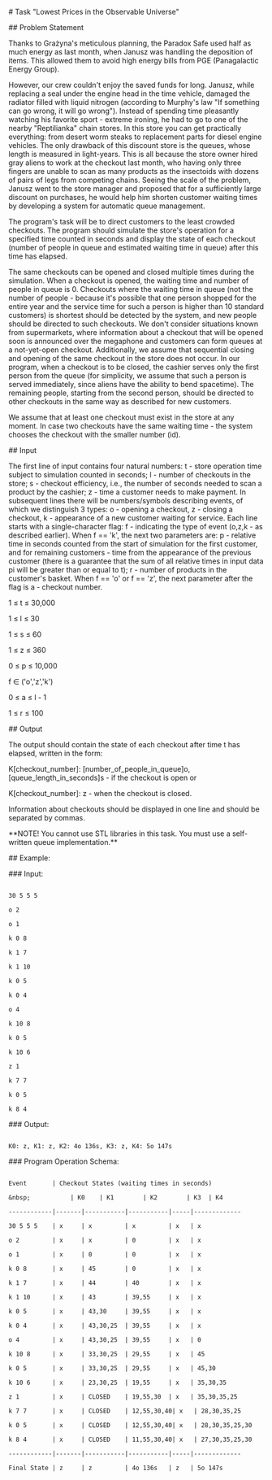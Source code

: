 \# Task "Lowest Prices in the Observable Universe"



\## Problem Statement



Thanks to Grażyna's meticulous planning, the Paradox Safe used half as much energy as last month, when Janusz was handling the deposition of items. This allowed them to avoid high energy bills from PGE (Panagalactic Energy Group).



However, our crew couldn't enjoy the saved funds for long. Janusz, while replacing a seal under the engine head in the time vehicle, damaged the radiator filled with liquid nitrogen (according to Murphy's law "If something can go wrong, it will go wrong"). Instead of spending time pleasantly watching his favorite sport - extreme ironing, he had to go to one of the nearby "Reptilianka" chain stores. In this store you can get practically everything: from desert worm steaks to replacement parts for diesel engine vehicles. The only drawback of this discount store is the queues, whose length is measured in light-years. This is all because the store owner hired gray aliens to work at the checkout last month, who having only three fingers are unable to scan as many products as the insectoids with dozens of pairs of legs from competing chains. Seeing the scale of the problem, Janusz went to the store manager and proposed that for a sufficiently large discount on purchases, he would help him shorten customer waiting times by developing a system for automatic queue management.



The program's task will be to direct customers to the least crowded checkouts. The program should simulate the store's operation for a specified time counted in seconds and display the state of each checkout (number of people in queue and estimated waiting time in queue) after this time has elapsed.



The same checkouts can be opened and closed multiple times during the simulation. When a checkout is opened, the waiting time and number of people in queue is 0. Checkouts where the waiting time in queue (not the number of people - because it's possible that one person shopped for the entire year and the service time for such a person is higher than 10 standard customers) is shortest should be detected by the system, and new people should be directed to such checkouts. We don't consider situations known from supermarkets, where information about a checkout that will be opened soon is announced over the megaphone and customers can form queues at a not-yet-open checkout. Additionally, we assume that sequential closing and opening of the same checkout in the store does not occur. In our program, when a checkout is to be closed, the cashier serves only the first person from the queue (for simplicity, we assume that such a person is served immediately, since aliens have the ability to bend spacetime). The remaining people, starting from the second person, should be directed to other checkouts in the same way as described for new customers.



We assume that at least one checkout must exist in the store at any moment. In case two checkouts have the same waiting time - the system chooses the checkout with the smaller number (id).



\## Input



The first line of input contains four natural numbers: t - store operation time subject to simulation counted in seconds; l - number of checkouts in the store; s - checkout efficiency, i.e., the number of seconds needed to scan a product by the cashier; z - time a customer needs to make payment. In subsequent lines there will be numbers/symbols describing events, of which we distinguish 3 types: o - opening a checkout, z - closing a checkout, k - appearance of a new customer waiting for service. Each line starts with a single-character flag: f - indicating the type of event (o,z,k - as described earlier). When f == 'k', the next two parameters are: p - relative time in seconds counted from the start of simulation for the first customer, and for remaining customers - time from the appearance of the previous customer (there is a guarantee that the sum of all relative times in input data pi will be greater than or equal to t); r - number of products in the customer's basket. When f == 'o' or f == 'z', the next parameter after the flag is a - checkout number.



1 ≤ t ≤ 30,000  

1 ≤ l ≤ 30  

1 ≤ s ≤ 60  

1 ≤ z ≤ 360  

0 ≤ p ≤ 10,000  

f ∈ ('o','z','k')  

0 ≤ a ≤ l - 1  

1 ≤ r ≤ 100  



\## Output



The output should contain the state of each checkout after time t has elapsed, written in the form:

K\[checkout\_number]: \[number\_of\_people\_in\_queue]o, \[queue\_length\_in\_seconds]s - if the checkout is open or

K\[checkout\_number]: z - when the checkout is closed.



Information about checkouts should be displayed in one line and should be separated by commas.



\*\*NOTE! You cannot use STL libraries in this task. You must use a self-written queue implementation.\*\*



\## Example:

\### Input:

```

30 5 5 5

o 2

o 1

k 0 8

k 1 7

k 1 10

k 0 5

k 0 4

o 4

k 10 8

k 0 5

k 10 6

z 1

k 7 7

k 0 5

k 8 4

```



\### Output:

```

K0: z, K1: z, K2: 4o 136s, K3: z, K4: 5o 147s

```



\### Program Operation Schema:

```

Event       | Checkout States (waiting times in seconds)

&nbsp;           | K0    | K1        | K2        | K3  | K4

------------|-------|-----------|-----------|-----|-------------

30 5 5 5    | x     | x         | x         | x   | x

o 2         | x     | x         | 0         | x   | x

o 1         | x     | 0         | 0         | x   | x

k 0 8       | x     | 45        | 0         | x   | x

k 1 7       | x     | 44        | 40        | x   | x

k 1 10      | x     | 43        | 39,55     | x   | x

k 0 5       | x     | 43,30     | 39,55     | x   | x

k 0 4       | x     | 43,30,25  | 39,55     | x   | x

o 4         | x     | 43,30,25  | 39,55     | x   | 0

k 10 8      | x     | 33,30,25  | 29,55     | x   | 45

k 0 5       | x     | 33,30,25  | 29,55     | x   | 45,30

k 10 6      | x     | 23,30,25  | 19,55     | x   | 35,30,35

z 1         | x     | CLOSED    | 19,55,30  | x   | 35,30,35,25

k 7 7       | x     | CLOSED    | 12,55,30,40| x   | 28,30,35,25

k 0 5       | x     | CLOSED    | 12,55,30,40| x   | 28,30,35,25,30

k 8 4       | x     | CLOSED    | 11,55,30,40| x   | 27,30,35,25,30

------------|-------|-----------|-----------|-----|-------------

Final State | z     | z         | 4o 136s   | z   | 5o 147s

```





